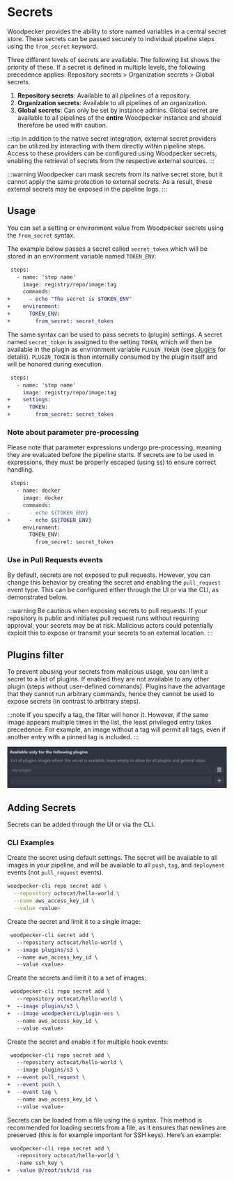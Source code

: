 # Secrets

Woodpecker provides the ability to store named variables in a central secret store.
These secrets can be passed securely to individual pipeline steps using the `from_secret` keyword.

Three different levels of secrets are available.
The following list shows the priority of these.
If a secret is defined in multiple levels, the following precedence applies: Repository secrets > Organization secrets > Global secrets.

1. **Repository secrets**: Available to all pipelines of a repository.
1. **Organization secrets**: Available to all pipelines of an organization.
1. **Global secrets**: Can only be set by instance admins.
   Global secret are available to all pipelines of the **entire** Woodpecker instance and should therefore be used with caution.

:::tip
In addition to the native secret integration, external secret providers can be utilized by interacting with them directly within pipeline steps.
Access to these providers can be configured using Woodpecker secrets, enabling the retrieval of secrets from the respective external sources.
:::

:::warning
Woodpecker can mask secrets from its native secret store, but it cannot apply the same protection to external secrets. As a result, these external secrets may be exposed in the pipeline logs.
:::

## Usage

You can set a setting or environment value from Woodpecker secrets using the `from_secret` syntax.

The example below passes a secret called `secret_token` which will be stored in an environment variable named `TOKEN_ENV`:

```diff
 steps:
   - name: 'step name'
     image: registry/repo/image:tag
     commands:
+      - echo "The secret is $TOKEN_ENV"
+    environment:
+      TOKEN_ENV:
+        from_secret: secret_token
```

The same syntax can be used to pass secrets to (plugin) settings.
A secret named `secret_token` is assigned to the setting `TOKEN`, which will then be available in the plugin as environment variable `PLUGIN_TOKEN` (see [plugins](./51-plugins/20-creating-plugins.md#settings) for details).
`PLUGIN_TOKEN` is then internally consumed by the plugin itself and will be honored during execution.

```diff
 steps:
   - name: 'step name'
     image: registry/repo/image:tag
+    settings:
+      TOKEN:
+        from_secret: secret_token
```

### Note about parameter pre-processing

Please note that parameter expressions undergo pre-processing, meaning they are evaluated before the pipeline starts.
If secrets are to be used in expressions, they must be properly escaped (using `$$`) to ensure correct handling.

```diff
 steps:
   - name: docker
     image: docker
     commands:
-      - echo ${TOKEN_ENV}
+      - echo $${TOKEN_ENV}
     environment:
       TOKEN_ENV:
         from_secret: secret_token
```

### Use in Pull Requests events

By default, secrets are not exposed to pull requests.
However, you can change this behavior by creating the secret and enabling the `pull_request` event type.
This can be configured either through the UI or via the CLI, as demonstrated below.

:::warning
Be cautious when exposing secrets to pull requests.
If your repository is public and initiates pull request runs without requiring approval, your secrets may be at risk.
Malicious actors could potentially exploit this to expose or transmit your secrets to an external location.
:::

## Plugins filter

To prevent abusing your secrets from malicious usage, you can limit a secret to a list of plugins.
If enabled they are not available to any other plugin (steps without user-defined commands).
Plugins have the advantage that they cannot run arbitrary commands, hence they cannot be used to expose secrets (in contrast to arbitrary steps).

:::note
If you specify a tag, the filter will honor it.
However, if the same image appears multiple times in the list, the least privileged entry takes precedence.
For example, an image without a tag will permit all tags, even if another entry with a pinned tag is included.
:::

![plugins filter](./secrets-plugins-filter.png)

## Adding Secrets

Secrets can be added through the UI or via the CLI.

### CLI Examples

Create the secret using default settings.
The secret will be available to all images in your pipeline, and will be available to all `push`, `tag`, and `deployment` events (not `pull_request` events).

```bash
woodpecker-cli repo secret add \
  --repository octocat/hello-world \
  --name aws_access_key_id \
  --value <value>
```

Create the secret and limit it to a single image:

```diff
 woodpecker-cli secret add \
   --repository octocat/hello-world \
+  --image plugins/s3 \
   --name aws_access_key_id \
   --value <value>
```

Create the secrets and limit it to a set of images:

```diff
 woodpecker-cli repo secret add \
   --repository octocat/hello-world \
+  --image plugins/s3 \
+  --image woodpeckerci/plugin-ecs \
   --name aws_access_key_id \
   --value <value>
```

Create the secret and enable it for multiple hook events:

```diff
 woodpecker-cli repo secret add \
   --repository octocat/hello-world \
   --image plugins/s3 \
+  --event pull_request \
+  --event push \
+  --event tag \
   --name aws_access_key_id \
   --value <value>
```

Secrets can be loaded from a file using the `@` syntax.
This method is recommended for loading secrets from a file, as it ensures that newlines are preserved (this is for example important for SSH keys).
Here’s an example:

```diff
 woodpecker-cli repo secret add \
   -repository octocat/hello-world \
   -name ssh_key \
+  -value @/root/ssh/id_rsa
```
